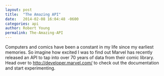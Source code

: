 ```yaml
---
layout: post
title:  "The Amazing API"
date:   2014-02-08 16:04:48 -0600
categories: api
author: Robert Young
permalink: The-Amazing-API
---
```

Computers and comics have been a constant in my life since my earliest memories. So imagine how excited I was to find out Marvel has recently released an API to tap into over 70 years of data from their comic library. Head over to http://developer.marvel.com/ to check out the documentation and start experimenting.
